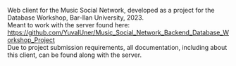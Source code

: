Web client for the Music Social Network, developed as a project for the Database Workshop, Bar-Ilan University, 2023.\
Meant to work with the server found here: https://github.com/YuvalUner/Music_Social_Network_Backend_Database_Workshop_Project \
Due to project submission requirements, all documentation, including about this client, can be found along with the server.
